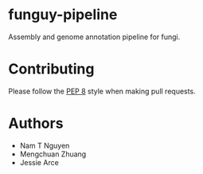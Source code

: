 # funguy-pipeline
Assembly and genome annotation pipeline for fungi.

# Contributing
Please follow the [PEP 8](https://www.python.org/dev/peps/pep-0008/) style when making pull requests.

# Authors
- Nam T Nguyen
- Mengchuan Zhuang
- Jessie Arce
